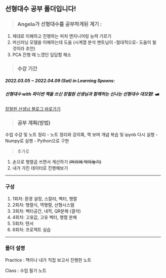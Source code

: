 
## 선형대수 공부 폴더입니다!

> ### Angela가 선형대수를 공부하게된 계기 : 
1. 제대로 이해하고 진행하는 피처 엔지니어링 능력 기르기
2. 머신러닝 모델을 이해하는데 도움 (시계열 분석 멘토님이 -절대적으로- 도움이 될 것이라 조언)
3. PCA 진행 때 느꼈던 답답함 해소

> ### 수강 기간

##### 2022.03.05 ~ 2022.04.09 (Sat) in Learning Spoons: 

##### 선형대수 with 파이썬 책을 쓰신 장철원 선생님과 함께하는 신나는 선형대수 대모험! 🛥

[장철원 선생님 블로그 바로가기](https://losskatsu.github.io/about/)

> ### 공부 계획(방법)

수업 수강 및 노트 정리 - 노트 정리와 강의록, 책 보며 개념 복습 및 ipynb 다시 실행 - Numpy로 실행 - Python으로 구현

  > 추가로 
  1. 손으로 행렬곱 쓰면서 계산하기 ~~(머리에 박아놓기)~~
  2. 내가 가진 데이터로 진행해보기


---

### 구성

1. 1회차: 환경 설정, 스칼라, 벡터, 행렬
2. 2회차: 행렬식, 역행렬, 선형시스템
3. 3회차: 벡터공간, 내적, QR분해 (결석)
4. 4회차: 고윳값, 고유 벡터, 행렬 분해
5. 5회차: 텐서
6. 6회차: 프로젝트 실습

---

### 폴더 설명

Practice : 책이나 내가 직접 보고서 진행한 노트

Class : 수업 필기 노트
